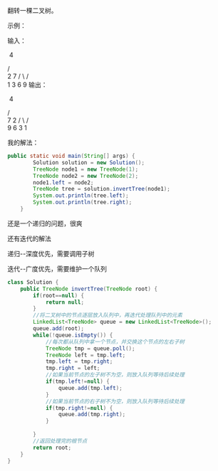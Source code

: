 翻转一棵二叉树。

示例：

输入：

​	 4

   /   \
  2     7
 / \   / \
1   3 6   9
输出：

​	 4

   /   \
  7     2
 / \   / \
9   6 3   1

我的解法：

```java
public static void main(String[] args) {
        Solution solution = new Solution();
        TreeNode node1 = new TreeNode(1);
        TreeNode node2 = new TreeNode(2);
        node1.left = node2;
        TreeNode tree = solution.invertTree(node1);
        System.out.println(tree.left);
        System.out.println(tree.right);
    }
```

还是一个递归的问题，很爽

还有迭代的解法

递归--深度优先，需要调用子树

迭代--广度优先，需要维护一个队列

```java
class Solution {
	public TreeNode invertTree(TreeNode root) {
		if(root==null) {
			return null;
		}
		//将二叉树中的节点逐层放入队列中，再迭代处理队列中的元素
		LinkedList<TreeNode> queue = new LinkedList<TreeNode>();
		queue.add(root);
		while(!queue.isEmpty()) {
			//每次都从队列中拿一个节点，并交换这个节点的左右子树
			TreeNode tmp = queue.poll();
			TreeNode left = tmp.left;
			tmp.left = tmp.right;
			tmp.right = left;
			//如果当前节点的左子树不为空，则放入队列等待后续处理
			if(tmp.left!=null) {
				queue.add(tmp.left);
			}
			//如果当前节点的右子树不为空，则放入队列等待后续处理
			if(tmp.right!=null) {
				queue.add(tmp.right);
			}
			
		}
		//返回处理完的根节点
		return root;
	}
}
```

